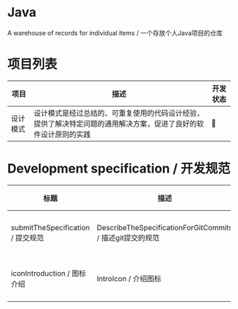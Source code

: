 # Java

A warehouse of records for individual items / 一个存放个人Java项目的仓库

# 项目列表

| 项目   | 描述                                                       | 开发状态 |
|------|----------------------------------------------------------|------|
| 设计模式 | 设计模式是经过总结的、可重复使用的代码设计经验，提供了解决特定问题的通用解决方案，促进了良好的软件设计原则的实践 | 🚀   |

[//]: # (## 图标列表)

[//]: # ()

[//]: # (- 🔍 - 需求分析)

[//]: # (- 📐 - 设计)

[//]: # (- 💻 - 编码)

[//]: # (- 🧪 - 测试)

[//]: # (- 🚢 - 部署)

[//]: # (- 🔧 - 维护)

[//]: # (- 📆 - 未开始)

[//]: # (- 🚀 - 开发中)

[//]: # (- ✅ - 完成)

# Development specification / 开发规范

| 标题                            | 描述                                                 | 文件                                                              |
|-------------------------------|----------------------------------------------------|-----------------------------------------------------------------|
| submitTheSpecification / 提交规范 | DescribeTheSpecificationForGitCommits / 描述git提交的规范 | [提交规范](Readme/DescribeTheSpecificationForGitCommitsReadme.md) |
| iconIntroduction / 图标介绍       | IntroIcon / 介绍图标                                   | [图标介绍](Readme/Icon/IconZH.md)                                 |
 